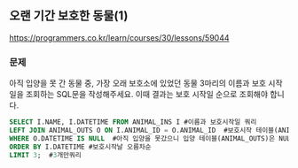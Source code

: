## 오랜 기간 보호한 동물(1)
https://programmers.co.kr/learn/courses/30/lessons/59044

### 문제
아직 입양을 못 간 동물 중, 가장 오래 보호소에 있었던 동물 3마리의 이름과 보호 시작일을 조회하는 SQL문을 작성해주세요. 
이때 결과는 보호 시작일 순으로 조회해야 합니다.

```SQL
SELECT I.NAME, I.DATETIME FROM ANIMAL_INS I #이름과 보호시작일 쿼리
LEFT JOIN ANIMAL_OUTS O ON I.ANIMAL_ID = O.ANIMAL_ID  #보호시작 테이블(ANIMAL_INS)에 LEFT JOIN
WHERE O.DATETIME IS NULL  #아직 입양을 못갔으니 입양 테이블(ANIMAL_OUTS)은 NULL일 것이다.
ORDER BY I.DATETIME #보호시작날 오름차순
LIMIT 3;  #3개만쿼리
```
